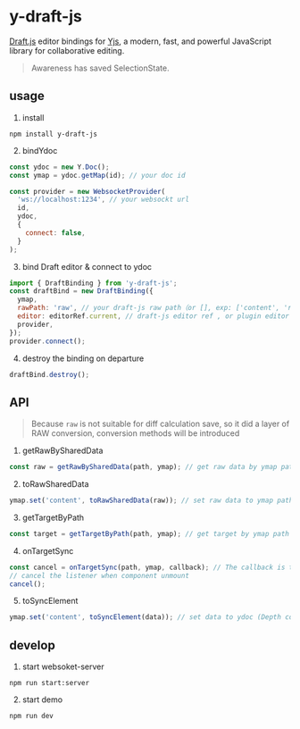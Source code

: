 # y-draft-js

[Draft.js](https://draftjs.org/) editor bindings for [Yjs](https://github.com/yjs/yjs), a modern, fast, and powerful JavaScript library for collaborative editing.

> Awareness has saved SelectionState.

## usage

1. install

```shell
npm install y-draft-js
```

2. bindYdoc

```js
const ydoc = new Y.Doc();
const ymap = ydoc.getMap(id); // your doc id

const provider = new WebsocketProvider(
  'ws://localhost:1234', // your websockt url
  id,
  ydoc,
  {
    connect: false,
  }
);
```

3. bind Draft editor & connect to ydoc

```js
import { DraftBinding } from 'y-draft-js';
const draftBind = new DraftBinding({
  ymap,
  rawPath: 'raw', // your draft-js raw path（or [], exp: ['content', 'raw']）
  editor: editorRef.current, // draft-js editor ref , or plugin editor ref, or null(You can bind the editor asynchronously, exp: draftBind.bindEditor(editorRef.current))
  provider,
});
provider.connect();
```

4. destroy the binding on departure

```js
draftBind.destroy();
```

## API

> Because `raw` is not suitable for diff calculation save, so it did a layer of RAW conversion, conversion methods will be introduced

1. getRawBySharedData

```js
const raw = getRawBySharedData(path, ymap); // get raw data by ymap path
```

2. toRawSharedData

```js
ymap.set('content', toRawSharedData(raw)); // set raw data to ymap path
```

3. getTargetByPath

```js
const target = getTargetByPath(path, ymap); // get target by ymap path
```

4. onTargetSync

```js
const cancel = onTargetSync(path, ymap, callback); // The callback is triggered when the listening target has a value or target is replaced (This is useful when you are not sure if the data under the destination path exists)
// cancel the listener when component unmount
cancel();
```

5. toSyncElement

```js
ymap.set('content', toSyncElement(data)); // set data to ydoc (Depth conversion of this data，if the data contains raw, it will be converted to ydoc raw)
```

<!-- 性能数据:

更新频率 ≥ 1 次/70ms 光标位置更改错误率 ≤ 1%

更新频率 ≈= 1 次/36ms 光标位置更改错误率 (用户变更光标位置频率 = 1 次/700ms 时 为 2%， <= 1 次/300ms 为 5%))

更新频率 ≤ 1 次/24ms 光标位置更改错误率 (用户变更光标位置频率 = 1 次/700ms 时 为 4%， <= 1 次/300ms 为 5%) -->

## develop

1. start websoket-server

```
npm run start:server
```

2. start demo

```
npm run dev
```
